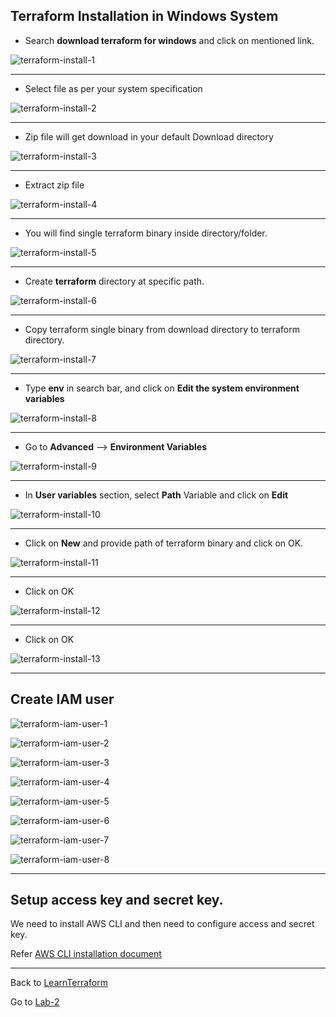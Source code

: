 ## Terraform Installation in Windows System

- Search **download terraform for windows** and click on mentioned link.

![terraform-install-1](/images/terraform-install-1.PNG)

-----

- Select file as per your system specification

![terraform-install-2](/images/terraform-install-2.PNG)

-----

- Zip file will get download in your default Download directory

![terraform-install-3](/images/terraform-install-3.PNG)

-----

- Extract zip file

![terraform-install-4](/images/terraform-install-4.PNG)

-----

- You will find single terraform binary inside directory/folder.

![terraform-install-5](/images/terraform-install-5.PNG)

-----

- Create **terraform** directory at specific path.

![terraform-install-6](/images/terraform-install-6.PNG)

-----

- Copy terraform single binary from download directory to terraform directory.

![terraform-install-7](/images/terraform-install-7.PNG)

-----

- Type **env** in search bar, and click on **Edit the system environment variables**

![terraform-install-8](/images/terraform-install-8.PNG)

-----

- Go to **Advanced** --> **Environment Variables**

![terraform-install-9](/images/terraform-install-9.PNG)

-----

- In **User variables** section, select **Path** Variable and click on **Edit**

![terraform-install-10](/images/terraform-install-10.PNG)

-----

- Click on **New** and provide path of terraform binary and click on OK.

![terraform-install-11](/images/terraform-install-11.PNG)

-----

- Click on OK

![terraform-install-12](/images/terraform-install-12.PNG)

-----

- Click on OK

![terraform-install-13](/images/terraform-install-13.PNG)

-----

## Create IAM user

![terraform-iam-user-1](/images/terraform-iam-user-1.png)

![terraform-iam-user-2](/images/terraform-iam-user-2.png)

![terraform-iam-user-3](/images/terraform-iam-user-3.png)

![terraform-iam-user-4](/images/terraform-iam-user-4.png)

![terraform-iam-user-5](/images/terraform-iam-user-5.png)

![terraform-iam-user-6](/images/terraform-iam-user-6.png)

![terraform-iam-user-7](/images/terraform-iam-user-7.png)

![terraform-iam-user-8](/images/terraform-iam-user-8.png)

-----

## Setup access key and secret key.

We need to install AWS CLI and then need to configure access and secret key.

Refer [AWS CLI installation document](/PrepareSystem/install-aws-cli.md)

------

Back to [LearnTerraform](../Readme.md)

Go to [Lab-2](../Lab-2/Readme.md)